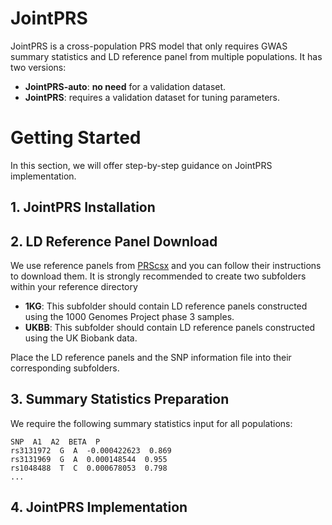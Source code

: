 # JointPRS
JointPRS is a cross-population PRS model that only requires GWAS summary statistics and LD reference panel from multiple populations. It has two versions: 
- **JointPRS-auto**: **no need** for a validation dataset.
- **JointPRS**: requires a validation dataset for tuning parameters. 

# Getting Started
In this section, we will offer step-by-step guidance on JointPRS implementation.

## 1. JointPRS Installation

## 2. LD Reference Panel Download
We use reference panels from [PRScsx](https://github.com/getian107/PRScsx#getting-started) and you can follow their instructions to download them. It is strongly recommended to create two subfolders within your reference directory

- **1KG**: This subfolder should contain LD reference panels constructed using the 1000 Genomes Project phase 3 samples.
- **UKBB**: This subfolder should contain LD reference panels constructed using the UK Biobank data.

Place the LD reference panels and the SNP information file into their corresponding subfolders.

## 3. Summary Statistics Preparation
We require the following summary statistics input for all populations:

```
SNP  A1  A2  BETA  P
rs3131972  G  A  -0.000422623  0.869
rs3131969  G  A  0.000148544  0.955
rs1048488  T  C  0.000678053  0.798
...
```

## 4. JointPRS Implementation
